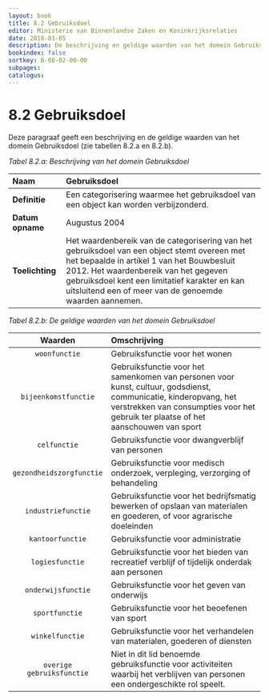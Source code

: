 ```yaml
---
layout: book
title: 8.2 Gebruiksdoel
editor: Ministerie van Binnenlandse Zaken en Koninkrijksrelaties
date: 2018-03-05
description: De beschrijving en geldige waarden van het domein Gebruiksdoel.
bookindex: false
sortkey: B-08-02-00-00
subpages:
catalogus:
---
```


# 8.2 Gebruiksdoel

Deze paragraaf geeft een beschrijving en de geldige waarden van het domein Gebruiksdoel (zie tabellen 8.2.a en 8.2.b).

_Tabel 8.2.a: Beschrijving van het domein Gebruiksdoel_

| Naam | Gebruiksdoel |
| :--- | :--- |
| **Definitie** | Een categorisering waarmee het gebruiksdoel van een object kan worden verbijzonderd. |
| **Datum opname** | Augustus 2004 |
| **Toelichting** | Het waardenbereik van de categorisering van het gebruiksdoel van een object stemt overeen met het bepaalde in artikel 1 van het Bouwbesluit 2012. Het waardenbereik van het gegeven gebruiksdoel kent een limitatief karakter en kan uitsluitend een of meer van de genoemde waarden aannemen. |

_Tabel 8.2.b: De geldige waarden van het domein Gebruiksdoel_

| Waarden | Omschrijving |
| :---: | :--- |
| `woonfunctie` | Gebruiksfunctie voor het wonen |
| `bijeenkomstfunctie` | Gebruiksfunctie voor het samenkomen van personen voor kunst, cultuur, godsdienst, communicatie, kinderopvang, het verstrekken van consumpties voor het gebruik ter plaatse of het aanschouwen van sport |
| `celfunctie` | Gebruiksfunctie voor dwangverblijf van personen |
| `gezondheidszorgfunctie` | Gebruiksfunctie voor medisch onderzoek, verpleging, verzorging of behandeling |
| `industriefunctie` | Gebruiksfunctie voor het bedrijfsmatig bewerken of opslaan van materialen en goederen, of voor agrarische doeleinden |
| `kantoorfunctie` | Gebruiksfunctie voor administratie |
| `logiesfunctie` | Gebruiksfunctie voor het bieden van recreatief verblijf of tijdelijk onderdak aan personen |
| `onderwijsfunctie` | Gebruiksfunctie voor het geven van onderwijs |
| `sportfunctie` | Gebruiksfunctie voor het beoefenen van sport |
| `winkelfunctie` | Gebruiksfunctie voor het verhandelen van materialen, goederen of diensten |
| `overige gebruiksfunctie` | Niet in dit lid benoemde gebruiksfunctie voor activiteiten waarbij het verblijven van personen een ondergeschikte rol speelt. |
